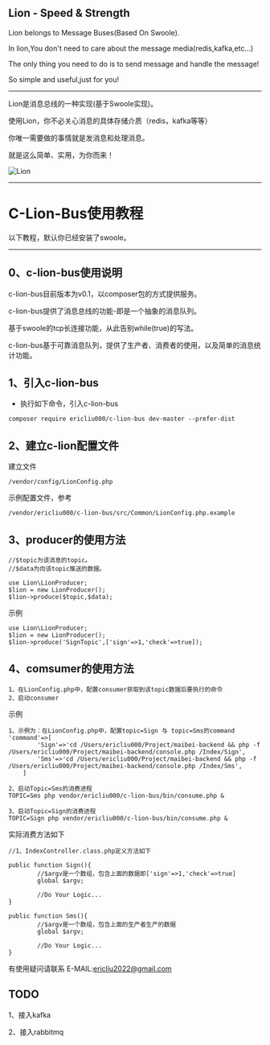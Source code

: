 ## Lion - Speed & Strength

Lion belongs to Message Buses(Based On Swoole).

In lion,You don't need to care about the message media(redis,kafka,etc...)

The only thing you need to do is to send message and handle the message!

So simple and useful,just for you!

-----

Lion是消息总线的一种实现(基于Swoole实现)。

使用Lion，你不必关心消息的具体存储介质（redis，kafka等等）

你唯一需要做的事情就是发消息和处理消息。

就是这么简单、实用，为你而来！

![Lion][1]

---

# C-Lion-Bus使用教程

以下教程，默认你已经安装了swoole。

---
## 0、c-lion-bus使用说明
c-lion-bus目前版本为v0.1，以composer包的方式提供服务。

c-lion-bus提供了消息总线的功能-即是一个抽象的消息队列。

基于swoole的tcp长连接功能，从此告别while(true)的写法。

c-lion-bus基于可靠消息队列，提供了生产者、消费者的使用，以及简单的消息统计功能。

## 1、引入c-lion-bus

 - 执行如下命令，引入c-lion-bus 

```
composer require ericliu000/c-lion-bus dev-master --prefer-dist
```

## 2、建立c-lion配置文件
建立文件
```
/vendor/config/LionConfig.php
```

示例配置文件，参考

```
/vendor/ericliu000/c-lion-bus/src/Common/LionConfig.php.example
```

## 3、producer的使用方法

```
//$topic为该消息的topic。
//$data为向该topic推送的数据。

use Lion\LionProducer;
$lion = new LionProducer();
$lion->produce($topic,$data);
```

示例

```
use Lion\LionProducer;
$lion = new LionProducer();
$lion->produce('SignTopic',['sign'=>1,'check'=>true]);
```

## 4、comsumer的使用方法

```
1、在LionConfig.php中，配置consumer获取到该topic数据后要执行的命令
2、启动consumer
```

示例

```
1、示例为：在LionConfig.php中，配置topic=Sign 与 topic=Sms的command
'command'=>[
        'Sign'=>'cd /Users/ericliu000/Project/maibei-backend && php -f /Users/ericliu000/Project/maibei-backend/console.php /Index/Sign',
        'Sms'=>'cd /Users/ericliu000/Project/maibei-backend && php -f /Users/ericliu000/Project/maibei-backend/console.php /Index/Sms',
    ]
    
2、启动Topic=Sms的消费进程
TOPIC=Sms php vendor/ericliu000/c-lion-bus/bin/consume.php &

3、启动Topic=Sign的消费进程
TOPIC=Sign php vendor/ericliu000/c-lion-bus/bin/consume.php &
```


实际消费方法如下
```
//1、IndexController.class.php定义方法如下

public function Sign(){
        //$argv是一个数组，包含上面的数据即['sign'=>1,'check'=>true]
        global $argv;
        
        //Do Your Logic...
}

public function Sms(){
        //$argv是一个数组，包含上面的生产者生产的数据
        global $argv;
        
        //Do Your Logic...
}
```

有使用疑问请联系 E-MAIL:ericliu2022@gmail.com

## TODO
1、接入kafka

2、接入rabbitmq


[1]: http://ww1.sinaimg.cn/large/0060lm7Tly1fmwgdodjwvj30hs0bf75i.jpg
